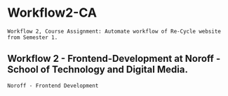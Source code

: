 # Workflow2-CA
```
Workflow 2, Course Assignment: Automate workflow of Re-Cycle website from Semester 1.
```

## Workflow 2 - Frontend-Development at Noroff - School of Technology and Digital Media.

```
Noroff - Frontend Development
```

